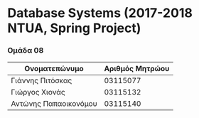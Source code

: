 # Database Systems (2017-2018 NTUA, Spring Project)

### Ομάδα 08

Ονοματεπώνυμο | Αριθμός Μητρώου
------------ | -------------
Γιάννης Πιτόσκας | 03115077
Γιώργος Χιονάς | 03115132
Αντώνης Παπαοικονόμου | 03115140
